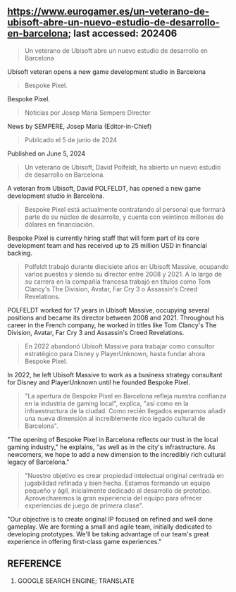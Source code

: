 ## https://www.eurogamer.es/un-veterano-de-ubisoft-abre-un-nuevo-estudio-de-desarrollo-en-barcelona; last accessed: 202406

> Un veterano de Ubisoft abre un nuevo estudio de desarrollo en Barcelona

Ubisoft veteran opens a new game development studio in Barcelona

> Bespoke Pixel.

Bespoke Pixel.

> Noticias por Josep Maria Sempere Director

News by SEMPERE, Josep Maria (Editor-in-Chief)

> Publicado el 5 de junio de 2024

Published on June 5, 2024

> Un veterano de Ubisoft, David Polfeldt, ha abierto un nuevo estudio de desarrollo en Barcelona.

A veteran from Ubisoft, David POLFELDT, has opened a new game development studio in Barcelona.

> Bespoke Pixel está actualmente contratando al personal que formará parte de su núcleo de desarrollo, y cuenta con veintinco millones de dólares en financiación.

Bespoke Pixel is currently hiring staff that will form part of its core development team and has received up to 25 million USD in financial backing. 

> Polfeldt trabajó durante diecisiete años en Ubisoft Massive, ocupando varios puestos y siendo su director entre 2008 y 2021. A lo largo de su carrera en la compañía francesa trabajó en títulos como Tom Clancy's The Division, Avatar, Far Cry 3 o Assassin's Creed Revelations.

POLFELDT worked for 17 years in Ubisoft Massive, occupying several positions and became its director between 2008 and 2021. Throughout his career in the French company, he worked in titles like Tom Clancy's The Division, Avatar, Far Cry 3 and Assassin's Creed Revelations.

> En 2022 abandonó Ubisoft Massive para trabajar como consultor estratégico para Disney y PlayerUnknown, hasta fundar ahora Bespoke Pixel.

In 2022, he left Ubisoft Massive to work as a business strategy consultant for Disney and PlayerUnknown until he founded Bespoke Pixel.

> "La apertura de Bespoke Pixel en Barcelona refleja nuestra confianza en la industria de gaming local", explica, "así como en la infraestructura de la ciudad. Como recién llegados esperamos añadir una nueva dimensión al increíblemente rico legado cultural de Barcelona".

"The opening of Bespoke Pixel in Barcelona reflects our trust in the local gaming industry," he explains, "as well as in the city's infrastructure. As newcomers, we hope to add a new dimension to the incredibly rich cultural legacy of Barcelona."

> "Nuestro objetivo es crear propiedad intelectual original centrada en jugabilidad refinada y bien hecha. Estamos formando un equipo pequeño y ágil, inicialmente dedicado al desarrollo de prototipo. Aprovecharemos la gran experiencia del equipo para ofrecer experiencias de juego de primera clase". 

"Our objective is to create original IP focused on refined and well done gameplay. We are forming a small and agile team, initially dedicated to developing prototypes. We'll be taking advantage of our team's great experience in offering first-class game experiences."

## REFERENCE

1) GOOGLE SEARCH ENGINE; TRANSLATE 
